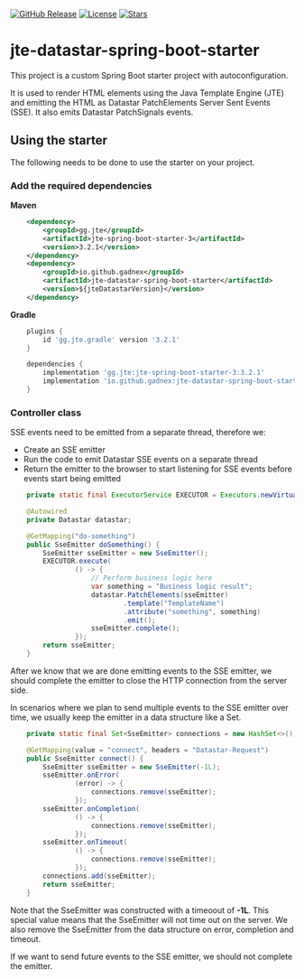 [![GitHub Release](https://img.shields.io/github/v/release/Gadnex/jte-datastar-spring-boot-starter)](https://github.com/Gadnex/jte-datastar-spring-boot-starter/releases)
[![License](https://img.shields.io/github/license/Gadnex/jte-datastar-spring-boot-starter)](https://github.com/Gadnex/jte-datastar-spring-boot-starter/blob/main/LICENSE)
[![Stars](https://img.shields.io/github/stars/Gadnex/jte-datastar-spring-boot-starter?style=flat)](https://github.com/Gadnex/jte-datastar-spring-boot-starter/stargazers)

# jte-datastar-spring-boot-starter

This project is a custom Spring Boot starter project with autoconfiguration.

It is used to render HTML elements using the Java Template Engine (JTE) and emitting
the HTML as Datastar PatchElements Server Sent Events (SSE). It also emits Datastar PatchSignals events.

## Using the starter

The following needs to be done to use the starter on your project.

### Add the required dependencies

**Maven**
```xml
    <dependency>
        <groupId>gg.jte</groupId>
        <artifactId>jte-spring-boot-starter-3</artifactId>
        <version>3.2.1</version>
    </dependency>
    <dependency>
        <groupId>io.github.gadnex</groupId>
        <artifactId>jte-datastar-spring-boot-starter</artifactId>
        <version>${jteDatastarVersion}</version>
    </dependency>
```

**Gradle**
```groovy
    plugins {
        id 'gg.jte.gradle' version '3.2.1'
    }

    dependencies {
        implementation 'gg.jte:jte-spring-boot-starter-3:3.2.1'
        implementation 'io.github.gadnex:jte-datastar-spring-boot-starter:${jteDatastarVersion}'
    }
```

### Controller class

SSE events need to be emitted from a separate thread, therefore we:
- Create an SSE emitter
- Run the code to emit Datastar SSE events on a separate thread
- Return the emitter to the browser to start listening for SSE events before events start being emitted

```java
    private static final ExecutorService EXECUTOR = Executors.newVirtualThreadPerTaskExecutor();

    @Autowired
    private Datastar datastar;

    @GetMapping("do-something")
    public SseEmitter doSomething() {
        SseEmitter sseEmitter = new SseEmitter();
        EXECUTOR.execute(
                () -> {
                    // Perform business logic here
                    var something = "Business logic result";
                    datastar.PatchElements(sseEmitter)
                            .template("TemplateName")
                            .attribute("something", something)
                            .emit();
                    sseEmitter.complete();
                });
        return sseEmitter;
    }
```

After we know that we are done emitting events to the SSE emitter,
we should complete the emitter to close the HTTP connection from the server side. 

In scenarios where we plan to send multiple events to the SSE emitter over time,
we usually keep the emitter in a data structure like a Set.

```java
    private static final Set<SseEmitter> connections = new HashSet<>();

    @GetMapping(value = "connect", headers = "Datastar-Request")
    public SseEmitter connect() {
        SseEmitter sseEmitter = new SseEmitter(-1L);
        sseEmitter.onError(
                (error) -> {
                    connections.remove(sseEmitter);
                });
        sseEmitter.onCompletion(
                () -> {
                    connections.remove(sseEmitter);
                });
        sseEmitter.onTimeout(
                () -> {
                    connections.remove(sseEmitter);
                });
        connections.add(sseEmitter);
        return sseEmitter;
    }
```
Note that the SseEmitter was constructed with a timeoout of **-1L**.
This special value means that the SseEmitter will not time out on the server.
We also remove the SseEmitter from the data structure on error, completion and timeout. 

If we want to send future events to the SSE emitter, we should not complete
the emitter.